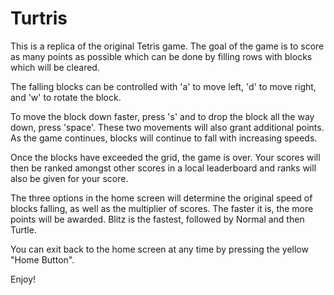# Turtris
This is a replica of the original Tetris game.  The goal of the game is to score as many points as possible which can be done by filling rows with blocks which will be cleared.

The falling blocks can be controlled with 'a' to move left, 'd' to move right, and 'w' to rotate the block.

To move the block down faster, press 's' and to drop the block all the way down, press 'space'.  These two movements will also grant additional points.  As the game continues,
blocks will continue to fall with increasing speeds.

Once the blocks have exceeded the grid, the game is over.  Your scores will then be ranked amongst other scores in a local leaderboard and ranks will also be given for your score.

The three options in the home screen will determine the original speed of blocks falling, as well as the multiplier of scores.  The faster it is, the more points will be awarded.
Blitz is the fastest, followed by Normal and then Turtle.

You can exit back to the home screen at any time by pressing the yellow "Home Button".

Enjoy!
